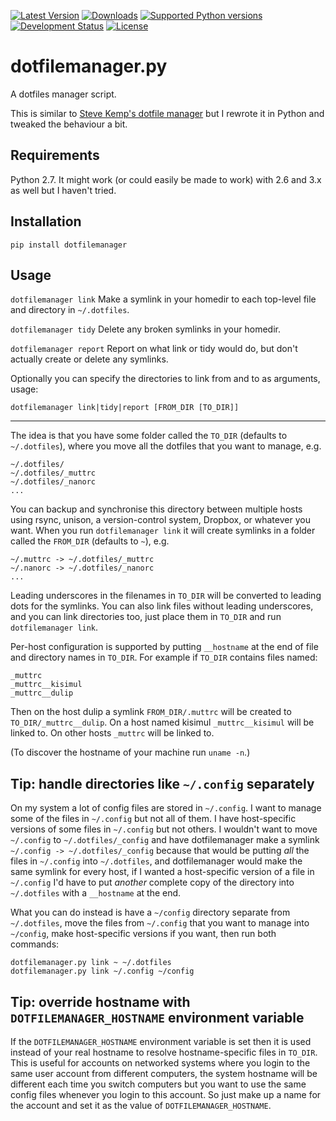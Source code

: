 [![Latest Version](https://img.shields.io/pypi/v/dotfilemanager.svg)](https://pypi.python.org/pypi/dotfilemanager/)
[![Downloads](https://img.shields.io/pypi/dm/dotfilemanager.svg)](https://pypi.python.org/pypi/dotfilemanager/)
[![Supported Python versions](https://img.shields.io/pypi/pyversions/dotfilemanager.svg)](https://pypi.python.org/pypi/dotfilemanager/)
[![Development Status](https://img.shields.io/pypi/status/dotfilemanager.svg)](https://pypi.python.org/pypi/dotfilemanager/)
[![License](https://img.shields.io/pypi/l/dotfilemanager.svg)](https://pypi.python.org/pypi/dotfilemanager/)

dotfilemanager.py
=================

A dotfiles manager script.

This is similar to [Steve Kemp's dotfile manager][] but I rewrote it in
Python and tweaked the behaviour a bit.

[Steve Kemp's dotfile manager]: http://blog.steve.org.uk/i_ve_got_a_sick_friend__i_need_her_help_.html


Requirements
------------

Python 2.7. It might work (or could easily be made to work) with 2.6 and 3.x
as well but I haven't tried.


Installation
------------

    pip install dotfilemanager


Usage
-----

`dotfilemanager link` Make a symlink in your homedir to each top-level
file and directory in `~/.dotfiles`.

`dotfilemanager tidy` Delete any broken symlinks in your homedir.

`dotfilemanager report` Report on what link or tidy would do, but don't
actually create or delete any symlinks.

Optionally you can specify the directories to link from and to as 
arguments, usage:

    dotfilemanager link|tidy|report [FROM_DIR [TO_DIR]]

* * *

The idea is that you have some folder called the `TO_DIR` (defaults to
`~/.dotfiles`), where you move all the dotfiles that you want to manage,
e.g.

    ~/.dotfiles/
    ~/.dotfiles/_muttrc
    ~/.dotfiles/_nanorc
    ...

You can backup and synchronise this directory between multiple hosts
using rsync, unison, a version-control system, Dropbox, or whatever you
want. When you run `dotfilemanager link` it will create symlinks in a
folder called the `FROM_DIR` (defaults to `~`), e.g.

    ~/.muttrc -> ~/.dotfiles/_muttrc 
    ~/.nanorc -> ~/.dotfiles/_nanorc
    ...

Leading underscores in the filenames in `TO_DIR` will be converted to
leading dots for the symlinks. You can also link files without leading
underscores, and you can link directories too, just place them in
`TO_DIR` and run `dotfilemanager link`.

Per-host configuration is supported by putting `__hostname` at the end
of file and directory names in `TO_DIR`. For example if `TO_DIR`
contains files named:

    _muttrc
    _muttrc__kisimul
    _muttrc__dulip
    
Then on the host dulip a symlink `FROM_DIR/.muttrc` will be created to
`TO_DIR/_muttrc__dulip`. On a host named kisimul `_muttrc__kisimul` will be
linked to. On other hosts `_muttrc` will be linked to.

(To discover the hostname of your machine run `uname -n`.)

Tip: handle directories like `~/.config` separately
-------------------------------------------------

On my system a lot of config files are stored in `~/.config`. I want to
manage some of the files in `~/.config` but not all of them. I have
host-specific versions of some files in `~/.config` but not others. I
wouldn't want to move `~/.config` to `~/.dotfiles/_config` and have
dotfilemanager make a symlink `~/.config -> ~/.dotfiles/_config` because
that would be putting _all_ the files in `~/.config` into `~/.dotfiles`,
and dotfilemanager would make the same symlink for every host, if I
wanted a host-specific version of a file in `~/.config` I'd have to put
_another_ complete copy of the directory into `~/.dotfiles` with a
`__hostname` at the end.

What you can do instead is have a `~/config` directory separate from
`~/.dotfiles`, move the files from `~/.config` that you want to manage
into `~/config`, make host-specific versions if you want, then run both
commands:

    dotfilemanager.py link ~ ~/.dotfiles
    dotfilemanager.py link ~/.config ~/config

Tip: override hostname with `DOTFILEMANAGER_HOSTNAME` environment variable
------------------------------------------------------------------------

If the `DOTFILEMANAGER_HOSTNAME` environment variable is set then it is
used instead of your real hostname to resolve hostname-specific files in
`TO_DIR`.  This is useful for accounts on networked systems where you
login to the same user account from different computers, the system
hostname will be different each time you switch computers but you want
to use the same config files whenever you login to this account. So just
make up a name for the account and set it as the value of
`DOTFILEMANAGER_HOSTNAME`.
